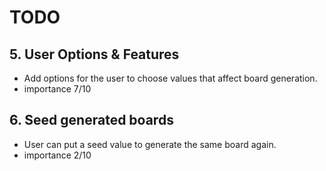 # TODO

## 5. User Options & Features
- Add options for the user to choose values that affect board generation.
- importance 7/10

## 6. Seed generated boards
- User can put a seed value to generate the same board again.
- importance 2/10
